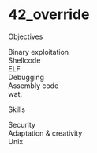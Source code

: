 # 42_override

Objectives

Binary exploitation   
Shellcode   
ELF   
Debugging   
Assembly code   
wat.   

Skills

Security   
Adaptation & creativity   
Unix   
